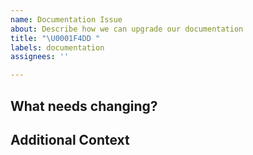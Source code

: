 ```yaml
---
name: Documentation Issue
about: Describe how we can upgrade our documentation
title: "\U0001F4DD "
labels: documentation
assignees: ''

---
```


## What needs changing? 

## Additional Context
